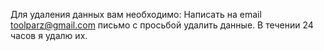 Для удаления данных вам необходимо:
Написать на email toolparz@gmail.com письмо с просьбой удалить данные.
В течении 24 часов я удалю их.

